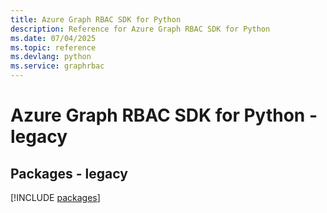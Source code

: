 ```yaml
---
title: Azure Graph RBAC SDK for Python
description: Reference for Azure Graph RBAC SDK for Python
ms.date: 07/04/2025
ms.topic: reference
ms.devlang: python
ms.service: graphrbac
---
```

# Azure Graph RBAC SDK for Python - legacy
## Packages - legacy
[!INCLUDE [packages](graph-rbac-index.md)]